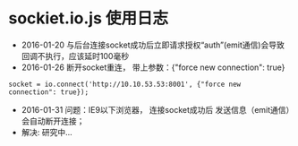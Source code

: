 # sockiet.io.js 使用日志
* 2016-01-20  与后台连接socket成功后立即请求授权“auth”(emit通信)会导致回调不执行，应该延时100毫秒
* 2016-01-26  断开socket重连， 带上参数：{"force new connection": true}
```
socket = io.connect('http://10.10.53.53:8001', {"force new connection": true});
```
* 2016-01-31 问题：IE9以下浏览器， 连接socket成功后 发送信息（emit通信）会自动断开连接；
* 解决: 研究中...
